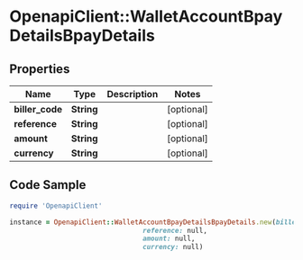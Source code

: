# OpenapiClient::WalletAccountBpayDetailsBpayDetails

## Properties

Name | Type | Description | Notes
------------ | ------------- | ------------- | -------------
**biller_code** | **String** |  | [optional] 
**reference** | **String** |  | [optional] 
**amount** | **String** |  | [optional] 
**currency** | **String** |  | [optional] 

## Code Sample

```ruby
require 'OpenapiClient'

instance = OpenapiClient::WalletAccountBpayDetailsBpayDetails.new(biller_code: null,
                                 reference: null,
                                 amount: null,
                                 currency: null)
```


